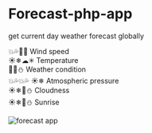# Forecast-php-app
get current day weather forecast globally

💥💦💮💭 Wind speed <br>
☀❄☁✳ Temperature <br>
🔆🔅⛄ Weather condition <br>
💥💦💥💦 ☀❄ Atmospheric pressure <br>
☀❄🔅⛄ Cloudness <br>
☀❄🔅⛄ Sunrise <br>

![forecast app](https://github.com/Emm-Anuel100/Forecast-php-app/assets/125787874/ec69bfcb-feb4-4787-899d-0c05fc627c1d)

